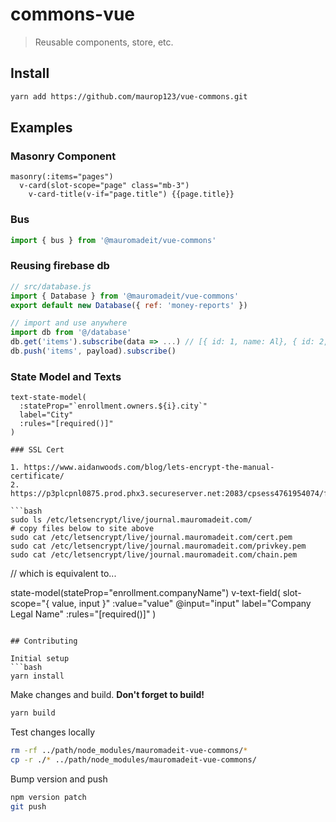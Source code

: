 # commons-vue

> Reusable components, store, etc.

## Install
``` bash
yarn add https://github.com/maurop123/vue-commons.git
```

## Examples

### Masonry Component

```pug
masonry(:items="pages")
  v-card(slot-scope="page" class="mb-3")
    v-card-title(v-if="page.title") {{page.title}}
```

### Bus

```js
import { bus } from '@mauromadeit/vue-commons'
```

### Reusing firebase db

```js
// src/database.js
import { Database } from '@mauromadeit/vue-commons'
export default new Database({ ref: 'money-reports' })

// import and use anywhere
import db from '@/database'
db.get('items').subscribe(data => ...) // [{ id: 1, name: Al}, { id: 2, name: Bo }]
db.push('items', payload).subscribe()
```

### State Model and Texts

```pug
text-state-model(
  :stateProp="`enrollment.owners.${i}.city`"
  label="City"
  :rules="[required()]"
)

### SSL Cert

1. https://www.aidanwoods.com/blog/lets-encrypt-the-manual-certificate/
2. https://p3plcpnl0875.prod.phx3.secureserver.net:2083/cpsess4761954074/frontend/gl_paper_lantern/ssl/install.html

```bash
sudo ls /etc/letsencrypt/live/journal.mauromadeit.com/
# copy files below to site above
sudo cat /etc/letsencrypt/live/journal.mauromadeit.com/cert.pem
sudo cat /etc/letsencrypt/live/journal.mauromadeit.com/privkey.pem
sudo cat /etc/letsencrypt/live/journal.mauromadeit.com/chain.pem
```

// which is equivalent to...

state-model(stateProp="enrollment.companyName")
  v-text-field(
    slot-scope="{ value, input }"
    :value="value" @input="input"
    label="Company Legal Name"
    :rules="[required()]"
  )
```

## Contributing

Initial setup
```bash
yarn install
```

Make changes and build. **Don't forget to build!**
```bash
yarn build
```

Test changes locally
```bash
rm -rf ../path/node_modules/mauromadeit-vue-commons/*
cp -r ./* ../path/node_modules/mauromadeit-vue-commons/
```

Bump version and push
```bash
npm version patch
git push
```

